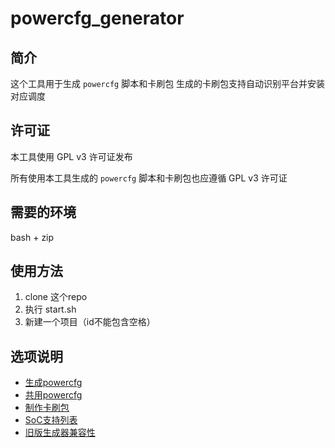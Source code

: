 # powercfg_generator

## 简介
这个工具用于生成 `powercfg` 脚本和卡刷包
生成的卡刷包支持自动识别平台并安装对应调度

## 许可证
本工具使用 GPL v3 许可证发布

所有使用本工具生成的 `powercfg` 脚本和卡刷包也应遵循 GPL v3 许可证

## 需要的环境
bash + zip

## 使用方法
1. clone 这个repo
2. 执行 start.sh
3. 新建一个项目（id不能包含空格）

## 选项说明
- [生成powercfg](guide/powercfg.md)
- [共用powercfg](guide/linkto.md)
- [制作卡刷包](guide/pack.md)
- [SoC支持列表](guide/socs.md)
- [旧版生成器兼容性](guide/compat_perf.md)
